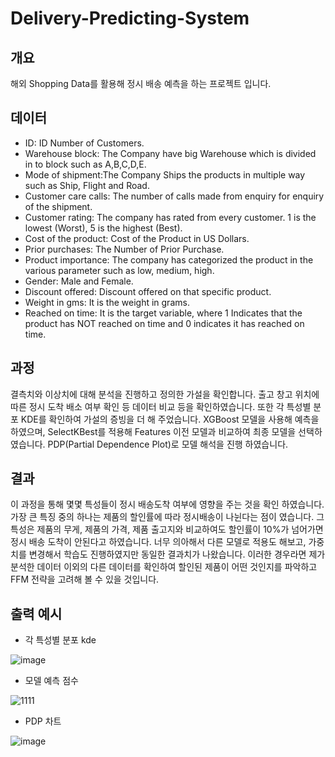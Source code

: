 
# Delivery-Predicting-System
## 개요

해외 Shopping Data를 활용해 정시 배송 예측을 하는 프로젝트 입니다.

## 데이터

- ID: ID Number of Customers.
- Warehouse block: The Company have big Warehouse which is divided in to block such as A,B,C,D,E.
- Mode of shipment:The Company Ships the products in multiple way such as Ship, Flight and Road.
- Customer care calls: The number of calls made from enquiry for enquiry of the shipment.
- Customer rating: The company has rated from every customer. 1 is the lowest (Worst), 5 is the highest (Best).
- Cost of the product: Cost of the Product in US Dollars.
- Prior purchases: The Number of Prior Purchase.
- Product importance: The company has categorized the product in the various parameter such as low, medium, high.
- Gender: Male and Female.
- Discount offered: Discount offered on that specific product.
- Weight in gms: It is the weight in grams.
- Reached on time: It is the target variable, where 1 Indicates that the product has NOT reached on time and 0 indicates it has reached on time.

## 과정

결측치와 이상치에 대해 분석을 진행하고 정의한 가설을 확인합니다.
출고 창고 위치에 따른 정시 도착 배소 여부 확인 등 데이터 비교 등을 확인하였습니다.
또한 각 특성별 분포 KDE를 확인하여 가설의 증빙을 더 해 주었습니다.
XGBoost 모델을 사용해 예측을 하였으며, SelectKBest를 적용해 Features 이전 모델과 비교하여 최종 모델을 선택하였습니다.
PDP(Partial Dependence Plot)로 모델 해석을 진행 하였습니다.

## 결과

이 과정을 통해 몇몇 특성들이 정시 배송도착 여부에 영향을 주는 것을 확인 하였습니다.
가장 큰 특징 중의 하나는 제품의 할인률에 따라 정시배송이 나뉜다는 점이 였습니다.
그 특성은 제품의 무게, 제품의 가격, 제품 출고지와 비교하여도 할인률이 10%가 넘어가면 정시 배송 도착이 안된다고 하였습니다.
너무 의아해서 다른 모델로 적용도 해보고, 가중치를 변경해서 학습도 진행하였지만 동일한 결과치가 나왔습니다.
이러한 경우라면 제가 분석한 데이터 이외의 다른 데이터를 확인하여 할인된 제품이 어떤 것인지를 파악하고 FFM 전략을 고려해 볼 수 있을 것입니다.

## 출력 예시
- 각 특성별 분포 kde

![image](https://user-images.githubusercontent.com/98085184/231072990-cdc256eb-832c-4cc6-8e61-12961b5dd25c.png)

- 모델 예측 점수  

![1111](https://user-images.githubusercontent.com/98085184/231073752-69b6bdf9-8d24-4aad-aa0b-c7ea76e5059b.png)

- PDP 차트  

![image](https://user-images.githubusercontent.com/98085184/231073267-4d00b517-619f-4e10-8dc0-84f2884fe622.png)
